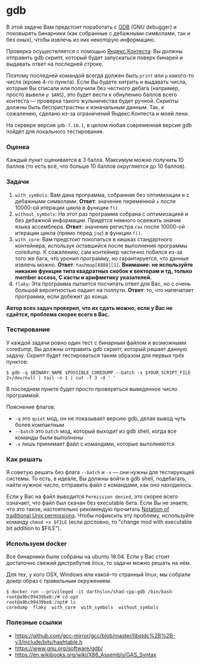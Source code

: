 # gdb

В этой задаче Вам предстоит поработать с [GDB](https://www.gnu.org/software/gdb/) (GNU debugger)
и поковырять бинарники (как собранные с дебажными символами, так и без оных), чтобы
извлечь из них некоторую информацию.

Проверка осуществляется с помощью [Яндекс.Контеста](https://official.contest.yandex.ru/contest/19426/):
Вы должны отправить gdb скрипт, который будет запускаться поверх бинарей и
выдавать ответ на последней строке.

Поэтому последней командой всегда должен быть `print` или `p` какого-то числа
(кроме 4-го пункта).
Если Вы будете хитрить и выдавать числа, которые Вы списали или получили без
честного дебага (например, просто вывели `p $ANS`),
это будет вести к обнулению баллов всего контеста &mdash; проверка такого
жульничества будет ручной. Скрипты должны быть беспристрастны к изначальным
данным. Так, к сожалению, сделано из-за ограничений Яндекс.Контеста и моей
лени.

На сервере версия `gdb-7.10.1`, в целом любая современная версия gdb пойдёт для
локального тестирования.

### Оценка

Каждый пункт оценивается в 3 балла. Максимум можно получить 10 баллов (то есть
всё, что больше 10 баллов округляется до 10 баллов).

### Задачи

1. `with_symbols`: Вам дана программа, собранная без оптимизации и с дебажными
символами. __Ответ__: значение переменной `x` после 10000-ой итерации цикла в
функции `f()`.
1. `without_symbols`: На этот раз программа собрана с оптимизацией и без
дебажной информации. Придётся немного освежить знание языка ассемблера.
__Ответ__: значение регистра `rax` после 10000-ой итерации цикла (прямо перед
`jne`) в функции `f()`.
1. `with_core`: Вам предстоит покопаться в кишках стандартного контейнера,
используя оставшийся после выполнения программы сoredump. К сожалению, сам
контейнер частично побился из-за того же бага, что уронил программу, но
гарантируется, что данные извлечь можно. __Ответ__: `hashmap[8888][1]`.
__Внимание: не используйте никакие функции типа квадратных скобок к векторам и
тд, только member access, С касты и арифметику указателей.__
1. `flaky`: Эта программа пытается посчитать ответ для Вас, но с очень большой
вероятностью падает на полпути. __Ответ__: то, что напечатает программа, если
добежит до конца.

**Автор всех задач проверил, что их сдать можно, если у Вас не сдаётся,
проблема скорее всего в Вас.**

### Тестирование

У каждой задачи ровно один тест с бинарным файлом и возможными coredump, Вы
должны отправить gdb скрипт, который решает данную задачу.
Скрипт будет тестироваться таким образом для первых трёх пунктов:

```console
$ gdb -q $BINARY_NAME $POSSIBLE_COREDUMP --batch -x $YOUR_SCRIPT_FILE 2>/dev/null | tail -n 1 | cut -f 3 -d ' '
```

В последнем пункте будет просто проверяться выведенное число программой.

Пояснение флагов:

*  `-q` это `quiet` мод, он не показывает версию gdb, делая вывод чуть более
   компактным
*  `--batch` это `batch` мод, который выходит из gdb shell, когда все команды
   были выполнены
*  `-x` лишь принимает файл с командами, которые выполняются

### Как решать

Я советую решать без флага `--batch` и `-x` &mdash; они нужны для тестирующей
системы. То есть, в идеале, Вы должны войти в gdb shell, подебагать, найти
нужное число, отправить файл с командами, как оно находилось.

Если у Вас на файл выводится `Permission denied`, это скорее всего означает, что
файл был скачан без executable бита. Если Вы не знаете, что это такое,
настоятельно рекомендую прочитать [Notation of traditional Unix
permissions](https://en.wikipedia.org/wiki/File-system_permissions#Notation_of_traditional_Unix_permissions).
Чтобы пофиксить эту проблему, используйте команду `chmod +x $FILE` (если
дословно, то "change mod with executable bit addition to $FILE").

### Используем docker

Все бинарники были собраны на ubuntu 18.04. Если у Вас стоит
достаточно свежий дистрибутив linux, то задачи можно решать на нём.

Для тех, у кого OSX, Windows или какой-то странный linux, мы собрали
докер образ с правильным окружением.

```
$ docker run --privileged -it darthslon/shad-cpp:gdb /bin/bash
root@a9bc09439be8:/# cd opt
root@a9bc09439be8:/opt# ls
coredump  flaky  with_core  with_symbols  without_symbols
```

### Полезные ссылки
* https://github.com/gcc-mirror/gcc/blob/master/libstdc%2B%2B-v3/include/bits/hashtable.h
* https://www.gnu.org/software/gdb/
* https://en.wikibooks.org/wiki/X86_Assembly/GAS_Syntax
